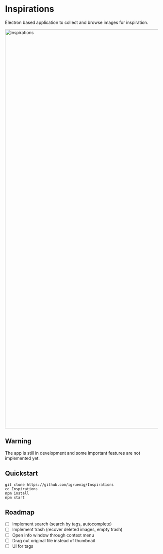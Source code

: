 # Inspirations

Electron based application to collect and browse images for inspiration.

<img width="1312" alt="inspirations" src="https://user-images.githubusercontent.com/518342/136475716-42c07ccd-9d28-449a-bfa8-ed951f29bf51.png">

## Warning

The app is still in development and some important features are not implemented yet.

## Quickstart

```
git clone https://github.com/igruenig/Inspirations
cd Inspirations
npm install
npm start
```

## Roadmap

- [ ] Implement search (search by tags, autocomplete)
- [ ] Implement trash (recover deleted images, empty trash)
- [ ] Open info window through context menu
- [ ] Drag out original file instead of thumbnail
- [ ] UI for tags
